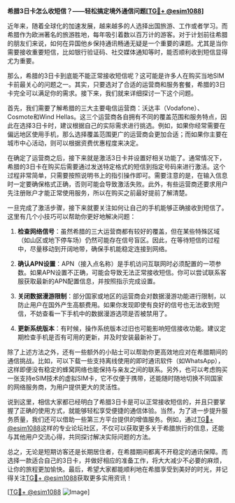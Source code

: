 **希腊3日卡怎么收短信？——轻松搞定境外通信问题[[TG💪+ @esim1088](https://t.me/s/esim1088)]**

近年来，随着全球化的加速发展，越来越多的人选择出国旅游、工作或者学习。而希腊作为欧洲著名的旅游胜地，每年吸引着数以百万计的游客。对于计划前往希腊的朋友们来说，如何在异国他乡保持通讯畅通无疑是一个重要的课题。尤其是当你需要接收重要短信，比如银行验证码、社交媒体通知等时，能否顺利收到短信显得尤为重要。

那么，希腊的3日卡到底能不能正常接收短信呢？这可能是许多人在购买当地SIM卡前最关心的问题之一。其实，只要选对了合适的运营商和服务套餐，希腊的3日卡完全可以满足你的需求。接下来，我们就来详细探讨一下这个问题。

首先，我们需要了解希腊的三大主要电信运营商：沃达丰（Vodafone）、Cosmote和Wind Hellas。这三个运营商各自拥有不同的覆盖范围和服务特点，因此在选择3日卡时，建议根据自己的实际需求进行挑选。例如，如果你经常需要在偏远地区使用手机，那么选择覆盖范围更广的运营商会更加合适；而如果你主要在城市中心活动，则可以根据资费优惠程度来决定。

在确定了运营商之后，接下来就是激活3日卡并设置好相关功能了。通常情况下，希腊的3日卡在购买后需要通过发送特定格式的短信到指定号码来进行激活。这个过程非常简单，只需要按照说明书上的指引操作即可。需要注意的是，在输入信息时一定要确保格式正确，否则可能会导致激活失败。此外，有些运营商还要求用户先注册账户才能正常使用服务，所以在购买之前最好提前了解清楚。

一旦完成了激活步骤，接下来就要关注如何让自己的手机能够正确接收到短信了。这里有几个小技巧可以帮助你更好地解决问题：

1. **检查网络信号**：虽然希腊的三大运营商都有较好的覆盖，但在某些特殊区域（如山区或地下停车场）仍然可能存在信号盲区。因此，在等待短信的过程中，尽量移动到开阔地带，确保手机能稳定连接到网络。
   
2. **确认APN设置**：APN（接入点名称）是手机访问互联网时必须配置的一项参数。如果APN设置不正确，可能会导致无法正常接收短信。你可以尝试联系客服获取最新的APN配置信息，并按照指示完成设置。
   
3. **关闭数据漫游限制**：部分国家或地区的运营商会对数据漫游功能进行限制，以防止用户在国外产生高额费用。如果你发现即使有良好的信号也无法收到短信，不妨查看一下手机中的数据漫游选项是否被禁用了。
   
4. **更新系统版本**：有时候，操作系统版本过旧也可能影响短信接收功能。建议定期检查手机是否有可用的更新，并及时安装最新补丁。

除了上述方法之外，还有一些额外的小贴士可以帮助你更高效地应对在希腊期间的通信挑战。比如，可以下载一些支持离线使用的即时通讯软件（如WhatsApp），这样即便没有稳定的蜂窝网络也能保持与亲友之间的联系。另外，也可以考虑购买一张支持eSIM技术的虚拟SIM卡，它不仅便于携带，还能随时随地切换不同国家的网络服务商，为用户提供更大的灵活性。

说到这里，相信大家都已经明白了希腊3日卡是可以正常接收短信的，并且只要掌握了正确的使用方式，就能够轻松享受便捷的通信体验。当然，为了进一步提升服务质量，我们还可以借助一些第三方平台提供的增值服务。例如，通过[TG💪+ @esim1088](https://t.me/s/esim1088)这样的专业论坛社区，不仅可以获取更多关于希腊旅行的信息，还能与其他用户交流心得，共同探讨解决实际问题的方法。

总之，无论是短期访客还是长期居住者，在希腊期间都离不开稳定的通讯保障。而选择一款适合自己的3日卡，并做好相应的准备工作，将大大减少不必要的麻烦，让你的旅程更加愉快。最后，希望大家都能顺利地在希腊享受到美好的时光，并记得关注[TG💪+ @esim1088](https://t.me/s/esim1088)获取更多实用资讯！

[[TG💪+ @esim1088](https://t.me/s/esim1088) ![Image](https://i.postimg.cc/4NQfJmqS/Snipaste-2025-05-13-00-14-12.png)]